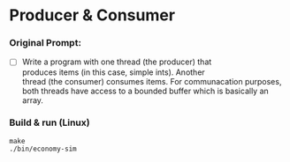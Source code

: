 # Producer & Consumer

### Original Prompt:
- [ ] Write a program with one thread (the producer) that  
      produces items (in this case, simple ints). Another  
      thread (the consumer) consumes items. For communacation purposes, both threads have access to a bounded buffer which is basically an array.

### Build & run (Linux)
```
make
./bin/economy-sim
```
